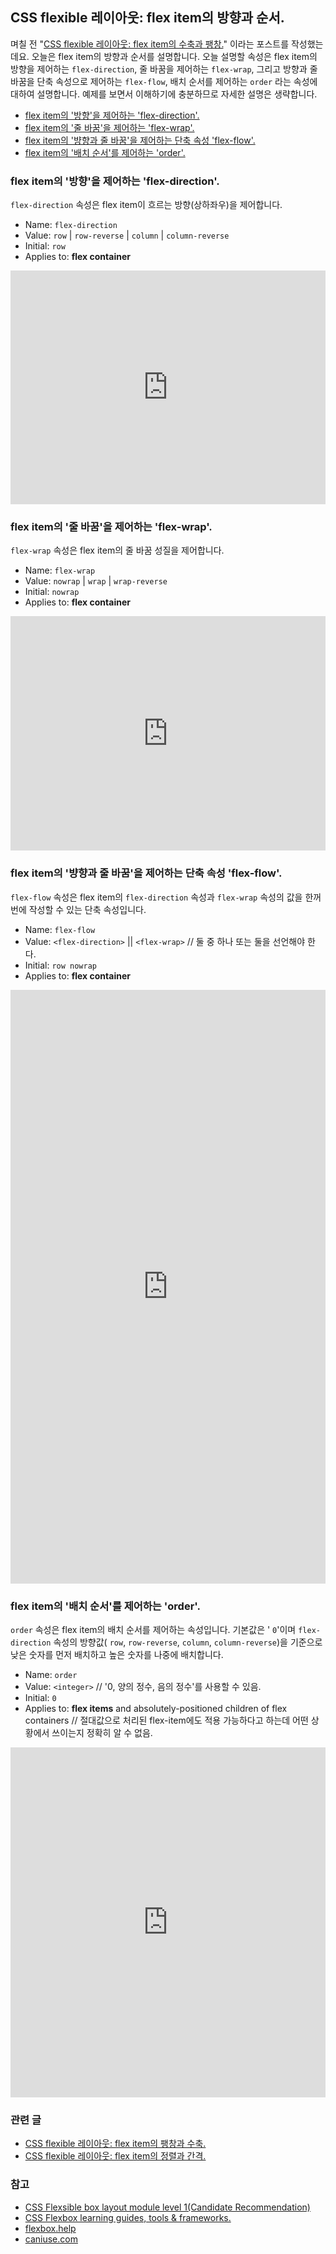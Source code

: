 ## CSS flexible 레이아웃: flex item의 방향과 순서.

며칠 전 "<a href="flex-grow-shrink.md">CSS flexible 레이아웃: flex item의 수축과 팽창.</a>" 이라는 포스트를 작성했는데요. 오늘은 flex item의 방향과 순서를 설명합니다.  오늘 설명할 속성은 flex item의 방향을 제어하는 `flex-direction`, 줄 바꿈을 제어하는 `flex-wrap`, 그리고 방향과 줄 바꿈을 단축 속성으로 제어하는 `flex-flow`, 배치 순서를 제어하는 `order` 라는 속성에 대하여 설명합니다. 예제를 보면서 이해하기에 충분하므로 자세한 설명은 생략합니다.

* <a href="#flex-item의-방향을-제어하는-flex-direction">flex item의 '방향'을 제어하는 'flex-direction'.</a>
* <a href="#flex-item의-줄-바꿈을-제어하는-flex-wrap">flex item의 '줄 바꿈'을 제어하는 'flex-wrap'.</a>
* <a href="#flex-item의-뱡향과-줄-바꿈을-제어하는-단축-속성-flex-flow">flex item의 '뱡향과 줄 바꿈'을 제어하는 단축 속성 'flex-flow'.</a>
* <a href="#flex-item의-배치-순서를-제어하는-order">flex item의 '배치 순서'를 제어하는 'order'.</a>

### flex item의 '방향'을 제어하는 'flex-direction'.
 `flex-direction` 속성은 flex item이 흐르는 방향(상하좌우)을 제어합니다.

* Name: `flex-direction`
* Value: `row` \| `row-reverse` \| `column` \| `column-reverse`
* Initial: `row`
* Applies to: **flex container**

<div class="cp_embed_wrapper"><iframe name="cp_embed_1" src="https://codepen.io/naradesign/embed/wdzBLz?height=374&amp;theme-id=light&amp;slug-hash=wdzBLz&amp;default-tab=result&amp;user=naradesign&amp;embed-version=2&amp;pen-title=CSS%20flex%20'flex-direction'%20property%20test.&amp;name=cp_embed_1" scrolling="no" frameborder="0" height="374" allowtransparency="true" allowfullscreen="true" allowpaymentrequest="true" title="CSS flex 'flex-direction' property test." class="cp_embed_iframe " style="width: 100%; overflow:hidden; display:block;" id="cp_embed_wdzBLz"></iframe></div>
<script async="" src="https://production-assets.codepen.io/assets/embed/ei.js"></script>

### flex item의 '줄 바꿈'을 제어하는 'flex-wrap'.
 `flex-wrap` 속성은 flex item의 줄 바꿈 성질을 제어합니다.

* Name: `flex-wrap`
* Value: `nowrap` \| `wrap` \| `wrap-reverse`
* Initial: `nowrap`
* Applies to: **flex container**

<div class="cp_embed_wrapper"><iframe name="cp_embed_2" src="https://codepen.io/naradesign/embed/JNRdoz?height=375&amp;theme-id=light&amp;slug-hash=JNRdoz&amp;default-tab=result&amp;user=naradesign&amp;embed-version=2&amp;pen-title=CSS%20flex%20'flex-wrap'%20property%20test.&amp;name=cp_embed_2" scrolling="no" frameborder="0" height="375" allowtransparency="true" allowfullscreen="true" allowpaymentrequest="true" title="CSS flex 'flex-wrap' property test." class="cp_embed_iframe " style="width: 100%; overflow:hidden; display:block;" id="cp_embed_JNRdoz"></iframe></div>
<script async="" src="https://production-assets.codepen.io/assets/embed/ei.js"></script>

### flex item의 '뱡향과 줄 바꿈'을 제어하는 단축 속성 'flex-flow'.
 `flex-flow` 속성은 flex item의 `flex-direction` 속성과 `flex-wrap` 속성의 값을 한꺼번에 작성할 수 있는 단축 속성입니다.

* Name: `flex-flow`
* Value: `<flex-direction>` \|\| `<flex-wrap>` // 둘 중 하나 또는 둘을 선언해야 한다.
* Initial: `row nowrap`
* Applies to: **flex container**

<div class="cp_embed_wrapper"><iframe name="cp_embed_3" src="https://codepen.io/naradesign/embed/jmMPMa?height=950&amp;theme-id=light&amp;slug-hash=jmMPMa&amp;default-tab=result&amp;user=naradesign&amp;embed-version=2&amp;pen-title=CSS%20flex%20'flex-flow'%20property%20test.&amp;name=cp_embed_3" scrolling="no" frameborder="0" height="950" allowtransparency="true" allowfullscreen="true" allowpaymentrequest="true" title="CSS flex 'flex-flow' property test." class="cp_embed_iframe " style="width: 100%; overflow:hidden; display:block;" id="cp_embed_jmMPMa"></iframe></div>
<script async="" src="https://production-assets.codepen.io/assets/embed/ei.js"></script>

### flex item의 '배치 순서'를 제어하는 'order'.
 `order` 속성은 flex item의 배치 순서를 제어하는 속성입니다. 기본값은 ' `0`'이며 `flex-direction` 속성의 방향값( `row`, `row-reverse`, `column`, `column-reverse`)을 기준으로 낮은 숫자를 먼저 배치하고 높은 숫자를 나중에 배치합니다.

* Name: `order`
* Value: `<integer>` // '0, 양의 정수, 음의 정수'를 사용할 수 있음.
* Initial: `0`
* Applies to: **flex items** and absolutely-positioned children of flex containers // 절대값으로 처리된 flex-item에도 적용 가능하다고 하는데 어떤 상황에서 쓰이는지 정확히 알 수 없음.

<div class="cp_embed_wrapper"><iframe name="cp_embed_4" src="https://codepen.io/naradesign/embed/EmgKad?height=560&amp;theme-id=light&amp;slug-hash=EmgKad&amp;default-tab=result&amp;user=naradesign&amp;embed-version=2&amp;pen-title=CSS%20flex%20'order'%20property%20test.&amp;name=cp_embed_4" scrolling="no" frameborder="0" height="560" allowtransparency="true" allowfullscreen="true" allowpaymentrequest="true" title="CSS flex 'order' property test." class="cp_embed_iframe " style="width: 100%; overflow:hidden; display:block;" id="cp_embed_EmgKad"></iframe></div>
<script async="" src="https://production-assets.codepen.io/assets/embed/ei.js"></script>

### 관련 글
* <a href="flex-grow-shrink.md">CSS flexible 레이아웃: flex item의 팽창과 수축.</a>
* <a href="flex-justify-align.md">CSS flexible 레이아웃: flex item의 정렬과 간격.</a>

### 참고
* <a href="https://www.w3.org/TR/css-flexbox-1/" target="_blank" rel="noopener noreferrer">CSS Flexsible box layout module level 1(Candidate Recommendation)</a>
* <a href="https://speckyboy.com/css-flexbox-toolbox/">CSS Flexbox learning guides, tools &amp; frameworks.</a>
* <a href="http://flexbox.help/">flexbox.help</a>
* <a href="http://caniuse.com/#search=flexible" target="_blank" rel="noopener noreferrer">caniuse.com</a>

